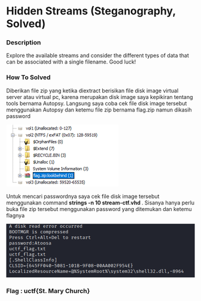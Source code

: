 # Hidden Streams (Steganography, Solved)

<h3> Description </h3>

<p> Explore the available streams and consider the different types of data that can be associated with a single filename. Good luck! </p>

<h3> How To Solved </h3>

<p> Diberikan file zip yang ketika diextract berisikan file disk image virtual server atau virtual pc, karena merupakan disk image saya kepikiran tentang tools bernama Autopsy. Langsung saya coba cek file disk image tersebut menggunakan Autopsy dan ketemu file zip bernama flag.zip namun dikasih password </p>

<img src=autopsy.png>

<p> Untuk mencari passwordnya saya cek file disk image tersebut menggunakan command <strong> strings -n 10 stream-ctf.vhd </strong>. Sisanya hanya perlu buka file zip tersebut menggunakan password yang ditemukan dan ketemu flagnya </p>

<img src=pw.png>

<h3> Flag : uctf{St. Mary Church} </h3>
